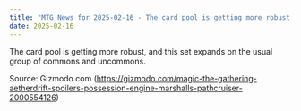 ```yaml
---
title: "MTG News for 2025-02-16 - The card pool is getting more robust, and this set..."
date: 2025-02-16
---
```


The card pool is getting more robust, and this set expands on the usual group of commons and uncommons.

Source: Gizmodo.com (https://gizmodo.com/magic-the-gathering-aetherdrift-spoilers-possession-engine-marshalls-pathcruiser-2000554126)
